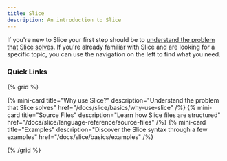 ```yaml
---
title: Slice
description: An introduction to Slice
---
```


If you're new to Slice your first step should be to [understand the problem that Slice solves](/docs/slice/basics/why-use-slice). If you're already familiar with Slice and are looking for a specific topic, you can use the navigation on the left to find what you need.

### Quick Links

{% grid %}

{% mini-card title="Why use Slice?" description="Understand the problem that Slice solves" href="/docs/slice/basics/why-use-slice" /%}
{% mini-card title="Source Files" description="Learn how Slice files are structured" href="/docs/slice/language-reference/source-files" /%}
{% mini-card title="Examples" description="Discover the Slice syntax through a few examples" href="/docs/slice/basics/examples" /%}

{% /grid %}
